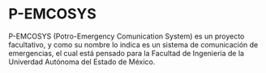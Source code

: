 # P-EMCOSYS

P-EMCOSYS (Potro-Emergency Comunication System) es un proyecto facultativo, y como su nombre lo indica es un sistema de comunicación de emergencias, el cual está pensado para la Facultad de Ingeniería de la Univerdad Autónoma del Estado de México.